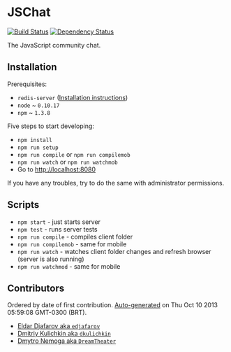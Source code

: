 [travis-badge]: https://travis-ci.org/openconf/jschat.png
[travis-link]: https://travis-ci.org/openconf/jschat

[gemnasium-badge]: https://gemnasium.com/openconf/jschat.png
[gemnasium-link]: https://gemnasium.com/openconf/jschat

# JSChat

[![Build Status][travis-badge]][travis-link]
[![Dependency Status][gemnasium-badge]][gemnasium-link]

The JavaScript community chat.

## Installation
Prerequisites:
  - `redis-server` ([Installation instructions](http://redis.io/topics/quickstart))
  - `node` ~ `0.10.17`
  - `npm` ~ `1.3.8`

Five steps to start developing:
  - `npm install`
  - `npm run setup`
  - `npm run compile` or `npm run compilemob`
  - `npm run watch` or `npm run watchmob`
  - Go to [http://localhost:8080](http://localhost:8080)

If you have any troubles, try to do the same with administrator permissions.

## Scripts
  - `npm start` - just starts server
  - `npm test` - runs server tests
  - `npm run compile` - compiles client folder
  - `npm run compilemob` - same for mobile
  - `npm run watch` - watches client folder changes and refresh browser (server is also running)
  - `npm run watchmod` - same for mobile

## Contributors
Ordered by date of first contribution.
[Auto-generated](http://github.com/dtrejo/node-authors) on Thu Oct 10 2013 05:59:08 GMT-0300 (BRT).

- [Eldar Djafarov aka `edjafarov`](https://github.com/edjafarov)
- [Dmitriy Kulichkin aka `dkulichkin`](https://github.com/dkulichkin)
- [Dmytro Nemoga aka `DreamTheater`](https://github.com/DreamTheater)
